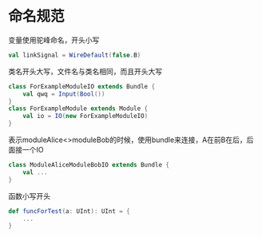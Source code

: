 # 命名规范

变量使用驼峰命名，开头小写

```scala
val linkSignal = WireDefault(false.B)
```

类名开头大写，文件名与类名相同，而且开头大写

```scala
class ForExampleModuleIO extends Bundle {
    val qwq = Input(Bool())
}
class ForExampleModule extends Module {
    val io = IO(new ForExampleModuleIO)
}
```

表示moduleAlice<>moduleBob的时候，使用bundle来连接，A在前B在后，后面接一个IO

```scala
class ModuleAliceModuleBobIO extends Bundle {
    val ...
}
```

函数小写开头

```scala
def funcForTest(a: UInt): UInt = {
    ...
}
```

